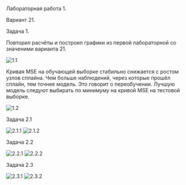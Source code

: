 Лабораторная работа 1.

Вариант 21.

Задача 1.

Повторил расчёты и построил графики из первой лабораторной со значеними варианта 21.

![1.1](https://user-images.githubusercontent.com/94290501/193245197-b507c470-c6cd-49f0-91da-fdfb1ed83fd8.jpg)

Кривая MSE на обучающей выборке стабильно снижается с ростом узлов сплайна. Чем больше наблюдений, через которые прошёл сплайн, тем точнее модель. Это говорит о переобучении. Лучшую модель следуют выбирать по минимуму на кривой MSE на тестовой выборке.

![1.2](https://user-images.githubusercontent.com/94290501/193245237-94d7b223-1eed-4584-9d27-30e086684198.jpg)

Задача 2.1

![2.1.1](https://user-images.githubusercontent.com/94290501/193245259-abdce623-d41d-42c3-9c8a-a61e21cfcaa0.jpg)
![2.1.2](https://user-images.githubusercontent.com/94290501/193245270-3655588d-8b75-4ed4-8b05-bfb0f871e487.jpg)

Задача 2.2

![2.2.1](https://user-images.githubusercontent.com/94290501/193245282-3ac06cc3-392f-4942-b32b-b0bf72dd63a8.jpg)
![2.2.2](https://user-images.githubusercontent.com/94290501/193245289-077f5322-eb88-4167-b26a-bba6f06108fc.jpg)

Задача 2.3

![2.3.1](https://user-images.githubusercontent.com/94290501/193245303-34190b8c-2caa-4d34-ab27-61176c98ffde.jpg)
![2.3.2](https://user-images.githubusercontent.com/94290501/193245325-649fd5a6-2cf0-4b71-8a84-7d5e83fb8c54.jpg)
